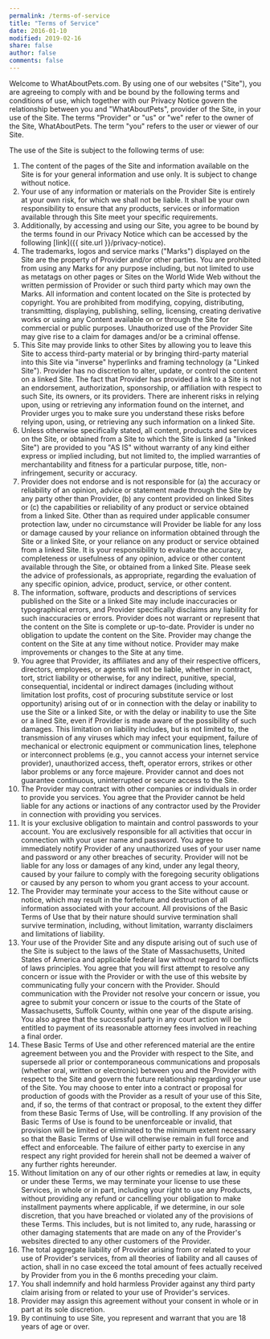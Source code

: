```yaml
---
permalink: /terms-of-service
title: "Terms of Service"
date: 2016-01-10
modified: 2019-02-16
share: false
author: false
comments: false
---
```


Welcome to WhatAboutPets.com. By using one of our websites ("Site"), you are agreeing to comply with and be bound by the following terms and conditions of use, which together with our Privacy Notice govern the relationship between you and "WhatAboutPets", provider of the Site, in your use of the Site. The terms "Provider" or "us" or "we" refer to the owner of the Site, WhatAboutPets. The term "you" refers to the user or viewer of our Site.

The use of the Site is subject to the following terms of use:

1. The content of the pages of the Site and information available on the Site is for your general information and use only. It is subject to change without notice.
2. Your use of any information or materials on the Provider Site is entirely at your own risk, for which we shall not be liable. It shall be your own responsibility to ensure that any products, services or information available through this Site meet your specific requirements.
3. Additionally, by accessing and using our Site, you agree to be bound by the terms found in our Privacy Notice which can be accessed by the following [link]({{ site.url }}/privacy-notice).
4. The trademarks, logos and service marks ("Marks") displayed on the Site are the property of Provider and/or other parties. You are prohibited from using any Marks for any purpose including, but not limited to use as metatags on other pages or Sites on the World Wide Web without the written permission of Provider or such third party which may own the Marks. All information and content located on the Site is protected by copyright. You are prohibited from modifying, copying, distributing, transmitting, displaying, publishing, selling, licensing, creating derivative works or using any Content available on or through the Site for commercial or public purposes. Unauthorized use of the Provider Site may give rise to a claim for damages and/or be a criminal offense.
5. This Site may provide links to other Sites by allowing you to leave this Site to access third-party material or by bringing third-party material into this Site via "inverse" hyperlinks and framing technology (a "Linked Site"). Provider has no discretion to alter, update, or control the content on a linked Site. The fact that Provider has provided a link to a Site is not an endorsement, authorization, sponsorship, or affiliation with respect to such Site, its owners, or its providers. There are inherent risks in relying upon, using or retrieving any information found on the internet, and Provider urges you to make sure you understand these risks before relying upon, using, or retrieving any such information on a linked Site.
6. Unless otherwise specifically stated, all content, products and services on the Site, or obtained from a Site to which the Site is linked (a "linked Site") are provided to you "AS IS" without warranty of any kind either express or implied including, but not limited to, the implied warranties of merchantability and fitness for a particular purpose, title, non-infringement, security or accuracy.
7. Provider does not endorse and is not responsible for (a) the accuracy or reliability of an opinion, advice or statement made through the Site by any party other than Provider, (b) any content provided on linked Sites or (c) the capabilities or reliability of any product or service obtained from a linked Site. Other than as required under applicable consumer protection law, under no circumstance will Provider be liable for any loss or damage caused by your reliance on information obtained through the Site or a linked Site, or your reliance on any product or service obtained from a linked Site. It is your responsibility to evaluate the accuracy, completeness or usefulness of any opinion, advice or other content available through the Site, or obtained from a linked Site. Please seek the advice of professionals, as appropriate, regarding the evaluation of any specific opinion, advice, product, service, or other content.
8. The information, software, products and descriptions of services published on the Site or a linked Site may include inaccuracies or typographical errors, and Provider specifically disclaims any liability for such inaccuracies or errors. Provider does not warrant or represent that the content on the Site is complete or up-to-date. Provider is under no obligation to update the content on the Site. Provider may change the content on the Site at any time without notice. Provider may make improvements or changes to the Site at any time.
9. You agree that Provider, its affiliates and any of their respective officers, directors, employees, or agents will not be liable, whether in contract, tort, strict liability or otherwise, for any indirect, punitive, special, consequential, incidental or indirect damages (including without limitation lost profits, cost of procuring substitute service or lost opportunity) arising out of or in connection with the delay or inability to use the Site or a linked Site, or with the delay or inability to use the Site or a lined Site, even if Provider is made aware of the possibility of such damages. This limitation on liability includes, but is not limited to, the transmission of any viruses which may infect your equipment, failure of mechanical or electronic equipment or communication lines, telephone or interconnect problems (e.g., you cannot access your internet service provider), unauthorized access, theft, operator errors, strikes or other labor problems or any force majeure. Provider cannot and does not guarantee continuous, uninterrupted or secure access to the Site.
10. The Provider may contract with other companies or individuals in order to provide you services. You agree that the Provider cannot be held liable for any actions or inactions of any contractor used by the Provider in connection with providing you services.
11. It is your exclusive obligation to maintain and control passwords to your account. You are exclusively responsible for all activities that occur in connection with your user name and password. You agree to immediately notify Provider of any unauthorized uses of your user name and password or any other breaches of security. Provider will not be liable for any loss or damages of any kind, under any legal theory, caused by your failure to comply with the foregoing security obligations or caused by any person to whom you grant access to your account.
12. The Provider may terminate your access to the Site without cause or notice, which may result in the forfeiture and destruction of all information associated with your account. All provisions of the Basic Terms of Use that by their nature should survive termination shall survive termination, including, without limitation, warranty disclaimers and limitations of liability.
13. Your use of the Provider Site and any dispute arising out of such use of the Site is subject to the laws of the State of Massachusetts, United States of America and applicable federal law without regard to conflicts of laws principles. You agree that you will first attempt to resolve any concern or issue with the Provider or with the use of this website by communicating fully your concern with the Provider. Should communication with the Provider not resolve your concern or issue, you agree to submit your concern or issue to the courts of the State of Massachusetts, Suffolk County, within one year of the dispute arising. You also agree that the successful party in any court action will be entitled to payment of its reasonable attorney fees involved in reaching a final order.
14. These Basic Terms of Use and other referenced material are the entire agreement between you and the Provider with respect to the Site, and supersede all prior or contemporaneous communications and proposals (whether oral, written or electronic) between you and the Provider with respect to the Site and govern the future relationship regarding your use of the Site. You may choose to enter into a contract or proposal for production of goods with the Provider as a result of your use of this Site, and, if so, the terms of that contract or proposal, to the extent they differ from these Basic Terms of Use, will be controlling. If any provision of the Basic Terms of Use is found to be unenforceable or invalid, that provision will be limited or eliminated to the minimum extent necessary so that the Basic Terms of Use will otherwise remain in full force and effect and enforceable. The failure of either party to exercise in any respect any right provided for herein shall not be deemed a waiver of any further rights hereunder.
15. Without limitation on any of our other rights or remedies at law, in equity or under these Terms, we may terminate your license to use these Services, in whole or in part, including your right to use any Products, without providing any refund or cancelling your obligation to make installment payments where applicable, if we determine, in our sole discretion, that you have breached or violated any of the provisions of these Terms. This includes, but is not limited to, any rude, harassing or other damaging statements that are made on any of the Provider's websites directed to any other customers of the Provider.
16. The total aggregate liability of Provider arising from or related to your use of Provider's services, from all theories of liability and all causes of action, shall in no case exceed the total amount of fees actually received by Provider from you in the 6 months preceding your claim.
17. You shall indemnify and hold harmless Provider against any third party claim arising from or related to your use of Provider's services.
18. Provider may assign this agreement without your consent in whole or in part at its sole discretion.
19. By continuing to use Site, you represent and warrant that you are 18 years of age or over.
